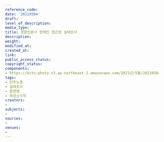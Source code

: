 ```yaml
---
reference_code: 
date: '20210504'
draft: 
level_of_description: 
media_type: 
title: 경향신문사 장애인 접근권 실태조사
description: 
weight: 
modified_at: 
created_at: 
link: 
public_access_status: 
copyright_status: 
components:
- https://kctu-photo.s3.ap-northeast-2.amazonaws.com/2021년/5월/20210504-경향신문사+장애인+접근권+실태조사_민주노총_실태조사_총연맹_여성소수자/403122_56580_409.jpg
tags:
- 민주노총
- 실태조사
- 총연맹
- 여성소수자
creators:
- 
subjects:
- 
sources:
- 
venues:
- 
---
```

